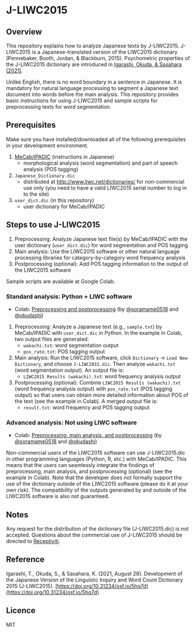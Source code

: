 # J-LIWC2015

## Overview

This repository explains how to analyze Japanese texts by J-LIWC2015. J-LIWC2015 is a Japanese-translated version of the LIWC2015 dictionary (Pennebaker, Booth, Jordan, & Blackburn, 2015). Psychometric properties of the J-LIWC2015 dictionary are introduced in [Igarashi, Okuda, & Sasahara (2021)](https://doi.org/10.31234/osf.io/5hq7d).

Unlike English, there is no word boundary in a sentence in Japanese. It is mandatory for natural language processing to segment a Japanese text document into words before the main analysis. This repository provides basic instructions for using J-LIWC2015 and sample scripts for preprocessing texts for word segmentation.

## Prerequisites

Make sure you have installed/downloaded all of the following prerequisites in your development environment.

1. [MeCab/IPADIC](https://taku910.github.io/mecab/) (instructions in Japanese)
   - morphological analysis (word segmentation) and part of speech analysis (POS tagging)
1. `Japanese_Dictionary.dic`
   - distributed at http://www.liwc.net/dictionaries/ for non-commercial use only (you need to have a valid LIWC2015 serial number to log in to the site)
1. `user_dict.dic` (in this repository)
   - user dictionary for MeCab/IPADIC

## Steps to use J-LIWC2015

1. Preprocessing: Analyze Japanese text file(s) by MeCab/IPADIC with the user dictionary (`user_dict.dic`) for word segmentation and POS tagging
1. Main analysis: Use the LIWC2015 software or other natural language processing libraries for category-by-category word frequency analysis
1. Postprocessing (optional): Add POS tagging information to the output of the LIWC2015 software

Sample scripts are available at Google Colab.

### Standard analysis: Python + LIWC software

- Colab: [Preprocessing and postprocessing](https://colab.research.google.com/drive/1iMm0ZvVZttJ9PzYdSUiBjtIXL7_gZEC3) (by [@soramame0518](https://github.com/soramame0518) and [@okudashi](https://github.com/okudashi))

1. Preprocessing: Analyze a Japanese text (e.g., `sample.txt`) by MeCab/IPADIC with `user_dict.dic` in Python. In the example in Colab, two output files are generated:
   - `wakachi.txt`: word segmentation output
   - `pos_rate.txt`: POS tagging output
1. Main analysis: Run the LIWC2015 software, click `Dictionary` → `Load New Dictionary`, and choose `J-LIWC2015.dic`. Then analyze `wakachi.txt` (word segmentation output). An output file is:
   - `LIWC2015 Results (wakachi).txt`: word frequency analysis output
1. Postprocessing (optional): Combine `LIWC2015 Results (wakachi).txt` (word frequency analysis output) with `pos_rate.txt` (POS tagging output) so that users can obtain more detailed information about POS of the text (see the example in Colab). A merged output file is:
   - `result.txt`: word frequency and POS tagging output

### Advanced analysis: Not using LIWC software

- Colab: [Preprocessing, main analysis, and postprocessing](https://colab.research.google.com/drive/1bX-JyY4xmCm_RFkJg3QNcthUvEJaBghP) (by [@soramame0518](https://github.com/soramame0518) and [@okudashi](https://github.com/okudashi))

Non-commercial users of the LIWC2015 software can use J-LIWC2015.dic in other programming languages (Python, R, etc.) with MeCab/IPADIC. This means that the users can seamlessly integrate the findings of preprocessing, main analysis, and postprocessing (optional) (see the example in Colab). Note that the developer does not formally support the use of the dictionary outside of the LIWC2015 software (please do it at your own risk). The compatibility of the outputs generated by and outside of the LIWC2015 software is also not guaranteed.

## Notes

Any request for the distribution of the dictionary file (J-LIWC2015.dic) is not accepted. Questions about the commercial use of J-LIWC2015 should be directed to [Receptiviti](https://www.receptiviti.com/contact).

## Reference

Igarashi, T., Okuda, S., & Sasahara, K. (2021, August 28). Development of the Japanese Version of the Linguistic Inquiry and Word Count Dictionary 2015 (J-LIWC2015). [https://doi.org/10.31234/osf.io/5hq7d](https://doi.org/10.31234/osf.io/5hq7d)

## Licence

MIT
